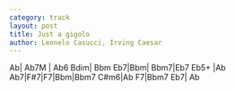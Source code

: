 ```yaml
---
category: track
layout: post
title: Just a gigolo
author: Leonelo Casucci, Irving Caesar
---
```


<canvas class="chords"  markdown="0">Ab| Ab7M | Ab6 Bdim|  Bbm Eb7|Bbm| Bbm7|Eb7 Eb5+ |Ab
Ab7|F#7|F7|Bbm|Bbm7 C#m6|Ab F7|Bbm7 Eb7| Ab</canvas>





